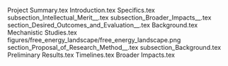 Project Summary.tex
Introduction.tex
Specifics.tex
subsection_Intellectual_Merit__.tex
subsection_Broader_Impacts__.tex
section_Desired_Outcomes_and_Evaluation__.tex
Background.tex
Mechanistic Studies.tex
figures/free_energy_landscape/free_energy_landscape.png
section_Proposal_of_Research_Method__.tex
subsection_Background.tex
Preliminary Results.tex
Timelines.tex
Broader Impacts.tex
